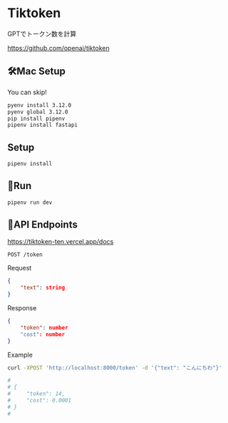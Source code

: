 # Tiktoken

GPTでトークン数を計算

https://github.com/openai/tiktoken

## 🛠️Mac Setup

You can skip!

```sh
pyenv install 3.12.0
pyenv global 3.12.0
pip install pipenv
pipenv install fastapi
```

## Setup

```sh
pipenv install
```

## 🚀Run

```sh
pipenv run dev
```

## 📍API Endpoints

https://tiktoken-ten.vercel.app/docs

`POST /token`

Request
```json
{
    "text": string
}
```

Response
```json
{
    "token": number
    "cost": number
}
```

Example
```sh
curl -XPOST 'http://localhost:8000/token' -d '{"text": "こんにちわ"}'

#
# {
#     "token": 14,
#     "cost": 0.0001
# }
#
```
